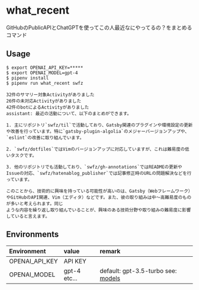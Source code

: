 # what_recent

GitHubのPublicAPIとChatGPTを使ってこの人最近なにやってるの？をまとめるコマンド

## Usage

```
$ export OPENAI_API_KEY=*****
$ export OPENAI_MODEL=gpt-4
$ pipenv install
$ pipenv run what_recent swfz

32件のサマリー対象Activityがありました
26件の未対応Activityがありました
42件のbotによるActivityがありました
assistant: 最近の活動について、以下のまとめができます。

1. 主にリポジトリ`swfz/til`で活動しており、Gatsby関連のプラグインや環境設定の更新や改善を行っています。特に`gatsby-plugin-algolia`のメジャーバージョンアップや、`eslint`の改善に取り組んでいます。

2. `swfz/dotfiles`ではVimのバージョンアップに対応していますが、これは難易度の低いタスクです。

3. 他のリポジトリでも活動しており、`swfz/gh-annotations`ではREADMEの更新やIssueの対応、`swfz/hatenablog_publisher`では記事修正時のURLの問題解決などを行っています。

このことから、技術的に興味を持っている可能性が高いのは、Gatsby（Webフレームワーク）やGitHubのAPI関連、Vim（エディタ）などです。また、彼の取り組みは中～高難易度のものが多いと考えられます。同じ
ような内容を繰り返し取り組んでいることが、興味のある技術分野や取り組みの難易度に影響していると言えます。
```

## Environments

| Environment | value | remark |
|:-|:-|:-|
| OPENAI_API_KEY | API KEY |  |
| OPENAI_MODEL | gpt-4 etc... | default: gpt-3.5-turbo see: [models](https://platform.openai.com/docs/models/overview)|


